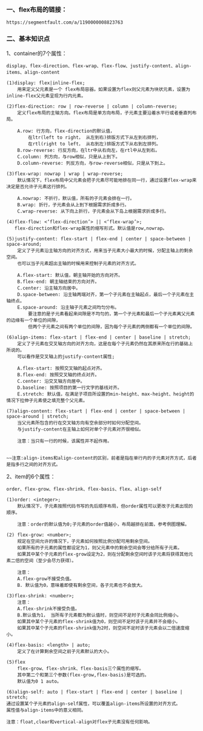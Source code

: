 ### 一、flex布局的链接：

    https://segmentfault.com/a/1190000008823763

### 二、基本知识点
1、container的7个属性：

    display、flex-direction、flex-wrap、flex-flow、justify-content、align-items、align-content

    (1)display: flex|inline-flex;
        用来定义父元素是一个 flex布局容器。如果设置为flex则父元素为块状元素，设置为inline-flex父元素呈现为行内元素。

    (2)flex-direction: row | row-reverse | column | column-reverse;  
        定义flex布局的主轴方向。flex布局是单方向布局，子元素主要沿着水平行或者垂直列布局。

        A.row: 行方向，flex-direction的默认值，
            在ltr(left to right， 从左到右)排版方式下从左到右排列，
            在rtl(right to left， 从右到左)排版方式下从右到左排列。
        B.row-reverse: 行反方向，在ltr中从右向左，在rtl中从左到右。
        C.column: 列方向，与row相似，只是从上到下。
        D.column-reverse: 列反方向，与row-reverse相似，只是从下到上。

    (3)flex-wrap: nowrap | wrap | wrap-reverse;
        默认情况下，flex布局中父元素会把子元素尽可能地排在同一行，通过设置flex-wrap来决定是否允许子元素这行排列。

        A.nowrap: 不折行，默认值，所有的子元素会排在一行。
        B.wrap: 折行，子元素会从上到下根据需求折成多行。
        C.wrap-reverse: 从下向上折行，子元素会从下岛上根据需求折成多行。

    (4)flex-flow: <‘flex-direction’> || <‘flex-wrap’>;
       flex-direction和flex-wrap属性的缩写形式。默认值是row,nowrap。

    (5)justify-content: flex-start | flex-end | center | space-between | space-around;
        定义了子元素沿主轴方向的对齐方式，用来当子元素大小最大的时候，分配主轴上的剩余空间。
        也可以当子元素超出主轴的时候用来控制子元素的对齐方式。

        A.flex-start: 默认值，朝主轴开始的方向对齐。
        B.flex-end: 朝主轴结束的方向对齐。
        C.center: 沿主轴方向居中。
        D.space-between: 沿主轴两端对齐，第一个子元素在主轴起点，最后一个子元素在主轴终点。
        E.space-around: 沿主轴子元素之间均匀分布。
            要注意的是子元素看起来间隙是不均匀的，第一个子元素和最后一个子元素离父元素的边缘有一个单位的间隙，
            但两个子元素之间有两个单位的间隙，因为每个子元素的两侧都有一个单位的间隙。

    (6)align-items: flex-start | flex-end | center | baseline | stretch;
        定义了子元素在交叉轴方向的对齐方向，这是在每个子元素仍然在其原来所在行的基础上所说的。
        可以看作是交叉轴上的justify-content属性;

        A.flex-start: 按照交叉轴的起点对齐。
        B.flex-end: 按照交叉轴的终点对齐。
        C.center: 沿交叉轴方向居中。
        D.baseline: 按照项目的第一行文字的基线对齐。
        E.stretch: 默认值，在满足子项目所设置的min-height、max-height、height的情况下拉伸子元素使之填充整个父元素。

    (7)align-content: flex-start | flex-end | center | space-between | space-around | stretch;
        当父元素所包含的行在交叉轴方向有空余部分时如何分配空间。
        与justify-content在主轴上如何对单个子元素对齐很相似。

        注意：当只有一行的时候，该属性并不起作用。
    

    ~~注意:align-items和align-content的区别，前者是指在单行内的子元素对齐方式，后者是指多行之间的对齐方式。


2、item的6个属性：

    order、flex-grow、flex-shrink、flex-basis、flex、align-self

    (1)order: <integer>;
        默认情况下，子元素按照代码书写的先后顺序布局，但order属性可以更改子元素出现的顺序。

        注意：order的默认值为0;子元素的order值越小，布局越排在前面，参考例图理解。

    (2) flex-grow: <number>; 
        规定在空间允许的情况下，子元素如何按照比例分配可用剩余空间。
        如果所有的子元素的属性都设定为1，则父元素中的剩余空间会等分给所有子元素。
        如果其中某个子元素的flex-grow设定为2，则在分配剩余空间时该子元素将获得其他元素二倍的空间（至少会尽力获得）。

        注意：
        A.flex-grow不接受负值。
        B. 默认值为0，意味着即使有剩余空间，各子元素也不会放大。

    (3)flex-shrink: <number>;
        注意：
        A.flex-shrink不接受负值。
        B.默认值为1， 当所有子元素都为默认值时，则空间不足时子元素会同比例缩小。
        如果其中某个子元素的flex-shrink值为0，则空间不足时该子元素并不会缩小。
        如果其中某个子元素的flex-shrink值为2时，则空间不足时该子元素会以二倍速度缩小。

    (4)flex-basis: <length> | auto; 
        定义了在计算剩余空间之前子元素默认的大小。

    (5)flex
        flex-grow、flex-shrink、flex-basis三个属性的缩写。
        其中第二个和第三个参数(flex-grow,flex-basis)是可选的。
        默认值为0 1 auto。

    (6)align-self: auto | flex-start | flex-end | center | baseline | stretch;
    通过设置某个子元素的align-self属性，可以覆盖align-items所设置的对齐方式。
    属性值与align-items中的意义相同。

    注意：float,clear和vertical-align对flex子元素没有任何影响。